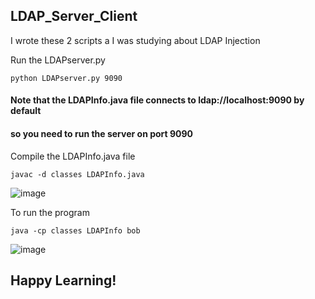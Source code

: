 ## LDAP_Server_Client

I wrote these 2 scripts a I was studying about LDAP Injection

Run the LDAPserver.py

```
python LDAPserver.py 9090
```



#### Note that the LDAPInfo.java file connects to ldap://localhost:9090 by default
#### so you need to run the server on port 9090

Compile the LDAPInfo.java file
```
javac -d classes LDAPInfo.java
```

![image](https://user-images.githubusercontent.com/33607657/139358599-17d6690c-bcf4-4ca2-a9c2-6da5dd4ccd40.png)



To run the program
```
java -cp classes LDAPInfo bob
```

![image](https://user-images.githubusercontent.com/33607657/139358631-956d9df9-2e82-4e9c-9d46-16a2255e37fc.png)

## Happy Learning!

